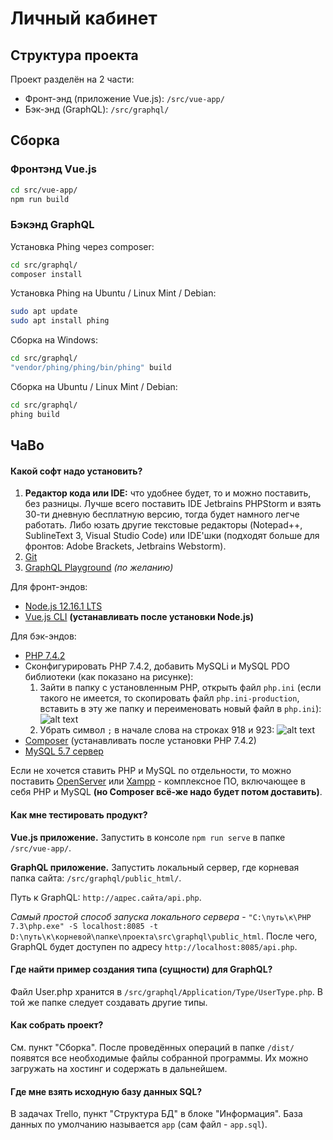 # Личный кабинет
## Структура проекта
Проект разделён на 2 части:
- Фронт-энд (приложение Vue.js): `/src/vue-app/`
- Бэк-энд (GraphQL): `/src/graphql/`

## Сборка
### Фронтэнд Vue.js
```bash
cd src/vue-app/
npm run build
```

### Бэкэнд GraphQL
Установка Phing через composer:
```bash
cd src/graphql/
composer install
```

Установка Phing на Ubuntu / Linux Mint / Debian:
```bash
sudo apt update
sudo apt install phing
```

Сборка на Windows:
```bash
cd src/graphql/
"vendor/phing/phing/bin/phing" build
```

Сборка на Ubuntu / Linux Mint / Debian:
```bash
cd src/graphql/
phing build
```

## ЧаВо

#### Какой софт надо установить?

1. **Редактор кода или IDE:** что удобнее будет, то и можно поставить, без разницы. Лучше всего поставить IDE Jetbrains PHPStorm и взять 30-ти дневную бесплатную версию, тогда будет намного легче работать. Либо юзать другие текстовые редакторы (Notepad++, SublineText 3, Visual Studio Code) или IDE'шки (подходят больше для фронтов: Adobe Brackets, Jetbrains Webstorm).
2. [Git](https://git-scm.com/downloads)
3. [GraphQL Playground](https://github.com/prisma-labs/graphql-playground/releases/tag/v1.8.10) _(по желанию)_

Для фронт-эндов:
- [Node.js 12.16.1 LTS](https://nodejs.org/dist/v12.16.1/node-v12.16.1-x64.msi )
- [Vue.js CLI](https://cli.vuejs.org/guide/installation.html ) **(устанавливать после установки Node.js)**

Для бэк-эндов:
- [PHP 7.4.2](https://www.php.net/downloads.php)
- Сконфигурировать PHP 7.4.2, добавить MySQLi и MySQL PDO библиотеки (как показано на рисунке):
    1. Зайти в папку с установленным PHP, открыть файл `php.ini` (если такого не имеется, то скопировать файл `php.ini-production`, вставить в эту же папку и переименовать новый файл в `php.ini`):
    ![alt text](https://i.imgur.com/ar2cmty.png)
    2. Убрать символ `;` в начале слова на строках 918 и 923:
    ![alt text](https://i.imgur.com/lQnjNg6.png)
- [Composer](https://getcomposer.org/download/) (устанавливать после установки PHP 7.4.2)
- [MySQL 5.7 сервер](https://dev.mysql.com/downloads/mysql/5.7.html)

Если не хочется ставить PHP и MySQL по отдельности, то можно поставить [OpenServer](https://ospanel.io/) или [Xampp](https://www.apachefriends.org/ru/download.html) - комплексное ПО, включающее в себя PHP и MySQL **(но Composer всё-же надо будет потом доставить)**.

#### Как мне тестировать продукт?
**Vue.js приложение.** Запустить в консоле `npm run serve` в папке `/src/vue-app/`.

**GraphQL приложение.** Запустить локальный сервер, где корневая папка сайта: `/src/graphql/public_html/`. 

Путь к GraphQL: `http://адрес.сайта/api.php`.


_Самый простой способ запуска локального сервера_ - `"C:\путь\к\PHP 7.3\php.exe" -S localhost:8085 -t D:\путь\к\корневой\папке\проекта\src\graphql\public_html`. После чего, GraphQL будет доступен по адресу `http://localhost:8085/api.php`.

#### Где найти пример создания типа (сущности) для GraphQL?
Файл User.php хранится в `/src/graphql/Application/Type/UserType.php`. В той же папке следует создавать другие типы.

#### Как собрать проект?
См. пункт "Сборка". После проведённых операций в папке `/dist/` появятся все необходимые файлы собранной программы. Их можно загружать на хостинг и содержать в дальнейшем.

#### Где мне взять исходную базу данных SQL?
В задачах Trello, пункт "Структура БД" в блоке "Информация". База данных по умолчанию называется `app` (сам файл - `app.sql`).


[Git]: https://git-scm.com/downloads